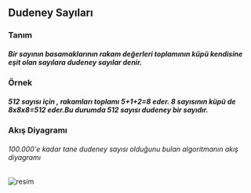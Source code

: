 ## Dudeney Sayıları

### Tanım
##### Bir sayının basamaklarının rakam değerleri toplamının küpü kendisine eşit olan sayılara dudeney sayılar denir.


### Örnek
##### 512 sayısı için , rakamları toplamı 5+1+2=8 eder. 8 sayısının küpü de 8x8x8=512 eder.Bu durumda 512 sayısı dudeney bir sayıdır.




### Akış Diyagramı
###### 100.000'e kadar tane dudeney sayısı olduğunu bulan algoritmanın akış diyagramı

![resim](https://user-images.githubusercontent.com/25087769/77665285-81b02580-6f90-11ea-80ea-7d1f2b1b332c.png)


